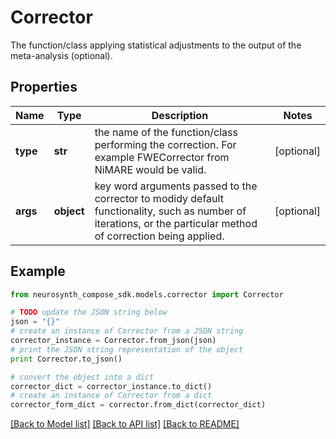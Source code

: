 # Corrector

The function/class applying statistical adjustments to the output of the meta-analysis (optional).

## Properties
Name | Type | Description | Notes
------------ | ------------- | ------------- | -------------
**type** | **str** | the name of the function/class performing the correction. For example FWECorrector from NiMARE would be valid. | [optional] 
**args** | **object** | key word arguments passed to the corrector to modidy default functionality, such as number of iterations, or the particular method of correction being applied. | [optional] 

## Example

```python
from neurosynth_compose_sdk.models.corrector import Corrector

# TODO update the JSON string below
json = "{}"
# create an instance of Corrector from a JSON string
corrector_instance = Corrector.from_json(json)
# print the JSON string representation of the object
print Corrector.to_json()

# convert the object into a dict
corrector_dict = corrector_instance.to_dict()
# create an instance of Corrector from a dict
corrector_form_dict = corrector.from_dict(corrector_dict)
```
[[Back to Model list]](../README.md#documentation-for-models) [[Back to API list]](../README.md#documentation-for-api-endpoints) [[Back to README]](../README.md)


